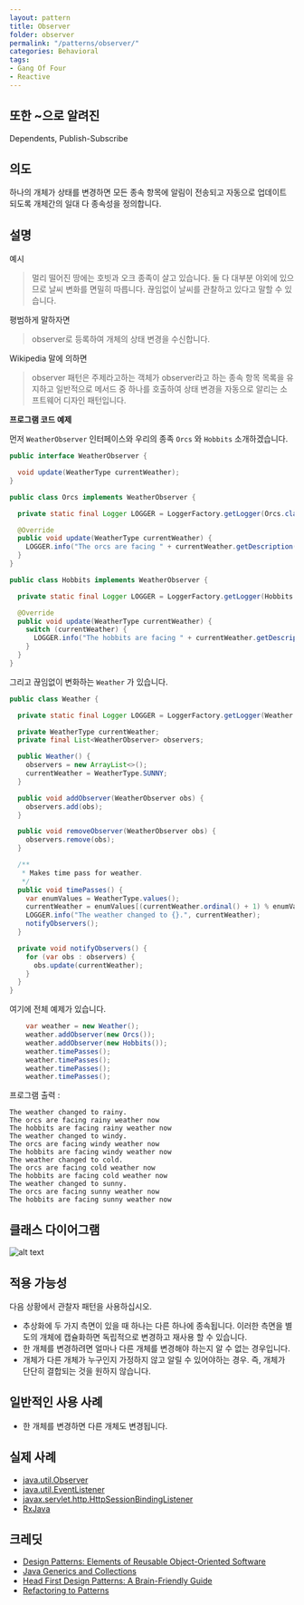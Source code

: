 ```yaml
---
layout: pattern
title: Observer
folder: observer
permalink: "/patterns/observer/"
categories: Behavioral
tags:
- Gang Of Four
- Reactive
---
```


## 또한 ~으로 알려진

Dependents, Publish-Subscribe

## 의도

하나의 개체가 상태를 변경하면 모든 종속 항목에 알림이 전송되고 자동으로 업데이트 되도록 개체간의 일대 다 종속성을 정의합니다.

## 설명

예시

> 멀리 떨어진 땅에는 호빗과 오크 종족이 살고 있습니다. 둘 다 대부분 야외에 있으므로 날씨 변화를 면밀히 따릅니다. 끊임없이 날씨를 관찰하고 있다고 말할 수 있습니다.

평범하게 말하자면

> observer로 등록하여 개체의 상태 변경을 수신합니다.

Wikipedia 말에 의하면

> observer 패턴은 주제라고하는 객체가 observer라고 하는 종속 항목 목록을 유지하고 일반적으로 메서드 중 하나를 호출하여 상태 변경을 자동으로 알리는 소프트웨어 디자인 패턴입니다.

**프로그램 코드 예제**

먼저 `WeatherObserver` 인터페이스와 우리의 종족 `Orcs` 와 `Hobbits` 소개하겠습니다.

```java
public interface WeatherObserver {

  void update(WeatherType currentWeather);
}

public class Orcs implements WeatherObserver {

  private static final Logger LOGGER = LoggerFactory.getLogger(Orcs.class);

  @Override
  public void update(WeatherType currentWeather) {
    LOGGER.info("The orcs are facing " + currentWeather.getDescription() + " weather now");
  }
}

public class Hobbits implements WeatherObserver {

  private static final Logger LOGGER = LoggerFactory.getLogger(Hobbits.class);

  @Override
  public void update(WeatherType currentWeather) {
    switch (currentWeather) {
      LOGGER.info("The hobbits are facing " + currentWeather.getDescription() + " weather now");
    }
  }
}
```

그리고 끊임없이 변화하는 `Weather` 가 있습니다.

```java
public class Weather {

  private static final Logger LOGGER = LoggerFactory.getLogger(Weather.class);

  private WeatherType currentWeather;
  private final List<WeatherObserver> observers;

  public Weather() {
    observers = new ArrayList<>();
    currentWeather = WeatherType.SUNNY;
  }

  public void addObserver(WeatherObserver obs) {
    observers.add(obs);
  }

  public void removeObserver(WeatherObserver obs) {
    observers.remove(obs);
  }

  /**
   * Makes time pass for weather.
   */
  public void timePasses() {
    var enumValues = WeatherType.values();
    currentWeather = enumValues[(currentWeather.ordinal() + 1) % enumValues.length];
    LOGGER.info("The weather changed to {}.", currentWeather);
    notifyObservers();
  }

  private void notifyObservers() {
    for (var obs : observers) {
      obs.update(currentWeather);
    }
  }
}
```

여기에 전체 예제가 있습니다.

```java
    var weather = new Weather();
    weather.addObserver(new Orcs());
    weather.addObserver(new Hobbits());
    weather.timePasses();
    weather.timePasses();
    weather.timePasses();
    weather.timePasses();
```

프로그램 출력 :

```
The weather changed to rainy.
The orcs are facing rainy weather now
The hobbits are facing rainy weather now
The weather changed to windy.
The orcs are facing windy weather now
The hobbits are facing windy weather now
The weather changed to cold.
The orcs are facing cold weather now
The hobbits are facing cold weather now
The weather changed to sunny.
The orcs are facing sunny weather now
The hobbits are facing sunny weather now
```

## 클래스 다이어그램

![alt text](https://github.com/iluwatar/java-design-patterns/blob/master/observer/etc/observer.png)

## 적용 가능성

다음 상황에서 관찰자 패턴을 사용하십시오.

- 추상화에 두 가지 측면이 있을 때 하나는 다른 하나에 종속됩니다. 이러한 측면을 별도의 개체에 캡슐화하면 독립적으로 변경하고 재사용 할 수 있습니다.
- 한 개체를 변경하려면 얼마나 다른 개체를 변경해야 하는지 알 수 없는 경우입니다.
- 개체가 다른 개체가 누구인지 가정하지 않고 알릴 수 있어야하는 경우. 즉, 개체가 단단히 결합되는 것을 원하지 않습니다.

## 일반적인 사용 사례

- 한 개체를 변경하면 다른 개체도 변경됩니다.

## 실제 사례

- [java.util.Observer](http://docs.oracle.com/javase/8/docs/api/java/util/Observer.html)
- [java.util.EventListener](http://docs.oracle.com/javase/8/docs/api/java/util/EventListener.html)
- [javax.servlet.http.HttpSessionBindingListener](http://docs.oracle.com/javaee/7/api/javax/servlet/http/HttpSessionBindingListener.html)
- [RxJava](https://github.com/ReactiveX/RxJava)

## 크레딧

- [Design Patterns: Elements of Reusable Object-Oriented Software](https://www.amazon.com/gp/product/0201633612/ref=as_li_tl?ie=UTF8&camp=1789&creative=9325&creativeASIN=0201633612&linkCode=as2&tag=javadesignpat-20&linkId=675d49790ce11db99d90bde47f1aeb59)
- [Java Generics and Collections](https://www.amazon.com/gp/product/0596527756/ref=as_li_tl?ie=UTF8&camp=1789&creative=9325&creativeASIN=0596527756&linkCode=as2&tag=javadesignpat-20&linkId=246e5e2c26fe1c3ada6a70b15afcb195)
- [Head First Design Patterns: A Brain-Friendly Guide](https://www.amazon.com/gp/product/0596007124/ref=as_li_tl?ie=UTF8&camp=1789&creative=9325&creativeASIN=0596007124&linkCode=as2&tag=javadesignpat-20&linkId=6b8b6eea86021af6c8e3cd3fc382cb5b)
- [Refactoring to Patterns](https://www.amazon.com/gp/product/0321213351/ref=as_li_tl?ie=UTF8&camp=1789&creative=9325&creativeASIN=0321213351&linkCode=as2&tag=javadesignpat-20&linkId=2a76fcb387234bc71b1c61150b3cc3a7)
